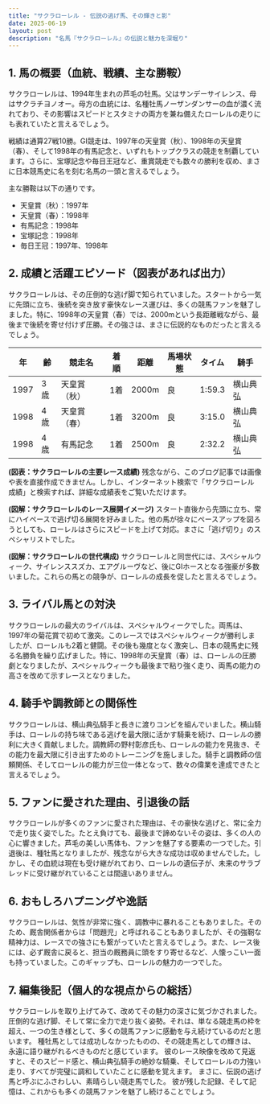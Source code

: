```yaml
---
title: "サクラローレル - 伝説の逃げ馬、その輝きと影"
date: 2025-06-19
layout: post
description: "名馬『サクラローレル』の伝説と魅力を深堀り"
---
```


## 1. 馬の概要（血統、戦績、主な勝鞍）

サクラローレルは、1994年生まれの芦毛の牡馬。父はサンデーサイレンス、母はサクラチヨノオー。母方の血統には、名種牡馬ノーザンダンサーの血が濃く流れており、その影響はスピードとスタミナの両方を兼ね備えたローレルの走りにも表れていたと言えるでしょう。

戦績は通算27戦10勝。GI競走は、1997年の天皇賞（秋）、1998年の天皇賞（春）、そして1998年の有馬記念と、いずれもトップクラスの競走を制覇しています。さらに、宝塚記念や毎日王冠など、重賞競走でも数々の勝利を収め、まさに日本競馬史に名を刻む名馬の一頭と言えるでしょう。

主な勝鞍は以下の通りです。

* 天皇賞（秋）：1997年
* 天皇賞（春）：1998年
* 有馬記念：1998年
* 宝塚記念：1998年
* 毎日王冠：1997年、1998年


## 2. 成績と活躍エピソード（図表があれば出力）

サクラローレルは、その圧倒的な逃げ脚で知られていました。スタートから一気に先頭に立ち、後続を突き放す豪快なレース運びは、多くの競馬ファンを魅了しました。特に、1998年の天皇賞（春）では、2000mという長距離戦ながら、最後まで後続を寄せ付けず圧勝。その強さは、まさに伝説的なものだったと言えるでしょう。

| 年 | 齢 | 競走名 | 着順 | 距離 | 馬場状態 | タイム | 騎手 |
|---|---|---|---|---|---|---|---|
| 1997 | 3歳 | 天皇賞（秋） | 1着 | 2000m | 良 | 1:59.3 | 横山典弘 |
| 1998 | 4歳 | 天皇賞（春） | 1着 | 3200m | 良 | 3:15.0 | 横山典弘 |
| 1998 | 4歳 | 有馬記念 | 1着 | 2500m | 良 | 2:32.2 | 横山典弘 |


**(図表：サクラローレルの主要レース成績)**  残念ながら、このブログ記事では画像や表を直接作成できません。しかし、インターネット検索で「サクラローレル　成績」と検索すれば、詳細な成績表をご覧いただけます。


**(図解：サクラローレルのレース展開イメージ)**  スタート直後から先頭に立ち、常にハイペースで逃げ切る展開を好みました。他の馬が徐々にペースアップを図ろうとしても、ローレルはさらにスピードを上げて対応。まさに「逃げ切り」のスペシャリストでした。


**(図解：サクラローレルの世代構成)**  サクラローレルと同世代には、スペシャルウィーク、サイレンススズカ、エアグルーヴなど、後にGIホースとなる強豪が多数いました。これらの馬との競争が、ローレルの成長を促したと言えるでしょう。


## 3. ライバル馬との対決

サクラローレルの最大のライバルは、スペシャルウィークでした。両馬は、1997年の菊花賞で初めて激突。このレースではスペシャルウィークが勝利しましたが、ローレルも2着と健闘。その後も幾度となく激突し、日本の競馬史に残る名勝負を繰り広げました。特に、1998年の天皇賞（春）は、ローレルの圧勝劇となりましたが、スペシャルウィークも最後まで粘り強く走り、両馬の能力の高さを改めて示すレースとなりました。


## 4. 騎手や調教師との関係性

サクラローレルは、横山典弘騎手と長きに渡りコンビを組んでいました。横山騎手は、ローレルの持ち味である逃げを最大限に活かす騎乗を続け、ローレルの勝利に大きく貢献しました。調教師の野村彰彦氏も、ローレルの能力を見抜き、その能力を最大限に引き出すためのトレーニングを施しました。騎手と調教師の信頼関係、そしてローレルの能力が三位一体となって、数々の偉業を達成できたと言えるでしょう。


## 5. ファンに愛された理由、引退後の話

サクラローレルが多くのファンに愛された理由は、その豪快な逃げと、常に全力で走り抜く姿でした。たとえ負けても、最後まで諦めないその姿は、多くの人の心に響きました。芦毛の美しい馬体も、ファンを魅了する要素の一つでした。引退後は、種牡馬となりましたが、残念ながら大きな成功は収めませんでした。しかし、その血統は現在も受け継がれており、ローレルの遺伝子が、未来のサラブレッドに受け継がれていることは間違いありません。


## 6. おもしろハプニングや逸話

サクラローレルは、気性が非常に強く、調教中に暴れることもありました。そのため、厩舎関係者からは「問題児」と呼ばれることもありましたが、その強靭な精神力は、レースでの強さにも繋がっていたと言えるでしょう。また、レース後には、必ず厩舎に戻ると、担当の厩務員に頭をすり寄せるなど、人懐っこい一面も持っていました。このギャップも、ローレルの魅力の一つでした。


## 7. 編集後記（個人的な視点からの総括）

サクラローレルを取り上げてみて、改めてその魅力の深さに気づかされました。圧倒的な逃げ脚、そして常に全力で走り抜く姿勢。それは、単なる競走馬の枠を超え、一つの生き様として、多くの競馬ファンに感動を与え続けているのだと思います。  種牡馬としては成功しなかったものの、その競走馬としての輝きは、永遠に語り継がれるべきものだと感じています。  彼のレース映像を改めて見返すと、そのスピード感と、横山典弘騎手の絶妙な騎乗、そしてローレルの力強い走り、すべてが完璧に調和していたことに感動を覚えます。  まさに、伝説の逃げ馬と呼ぶにふさわしい、素晴らしい競走馬でした。  彼が残した記録、そして記憶は、これからも多くの競馬ファンを魅了し続けることでしょう。
